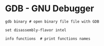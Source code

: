 # GDB - GNU Debugger


```shell
gdb binary # open binary file file with GDB
```

```shell
set disassembly-flavor intel 
```

```shell
info functions  # print functions names
```

